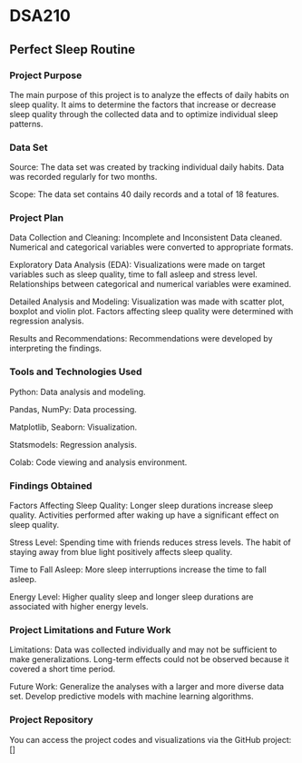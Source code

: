 # DSA210

## Perfect Sleep Routine

### Project Purpose

The main purpose of this project is to analyze the effects of daily habits on sleep quality. It aims to determine the factors that increase or decrease sleep quality through the collected data and to optimize individual sleep patterns.

### Data Set

Source:
The data set was created by tracking individual daily habits. Data was recorded regularly for two months.

Scope:
The data set contains 40 daily records and a total of 18 features.

### Project Plan

Data Collection and Cleaning:
Incomplete and Inconsistent Data cleaned. Numerical and categorical variables were converted to appropriate formats.

Exploratory Data Analysis (EDA):
Visualizations were made on target variables such as sleep quality, time to fall asleep and stress level. Relationships between categorical and numerical variables were examined.

Detailed Analysis and Modeling:
Visualization was made with scatter plot, boxplot and violin plot. Factors affecting sleep quality were determined with regression analysis.

Results and Recommendations:
Recommendations were developed by interpreting the findings.

### Tools and Technologies Used

Python:
Data analysis and modeling.

Pandas, NumPy: Data processing.

Matplotlib, Seaborn: Visualization.

Statsmodels: Regression analysis.

Colab:
Code viewing and analysis environment.

### Findings Obtained

Factors Affecting Sleep Quality:
Longer sleep durations increase sleep quality. Activities performed after waking up have a significant effect on sleep quality.

Stress Level:
Spending time with friends reduces stress levels. The habit of staying away from blue light positively affects sleep quality.

Time to Fall Asleep:
More sleep interruptions increase the time to fall asleep.

Energy Level:
Higher quality sleep and longer sleep durations are associated with higher energy levels.

### Project Limitations and Future Work

Limitations:
Data was collected individually and may not be sufficient to make generalizations. Long-term effects could not be observed because it covered a short time period.

Future Work:
Generalize the analyses with a larger and more diverse data set. Develop predictive models with machine learning algorithms.

### Project Repository

You can access the project codes and visualizations via the GitHub project: []
